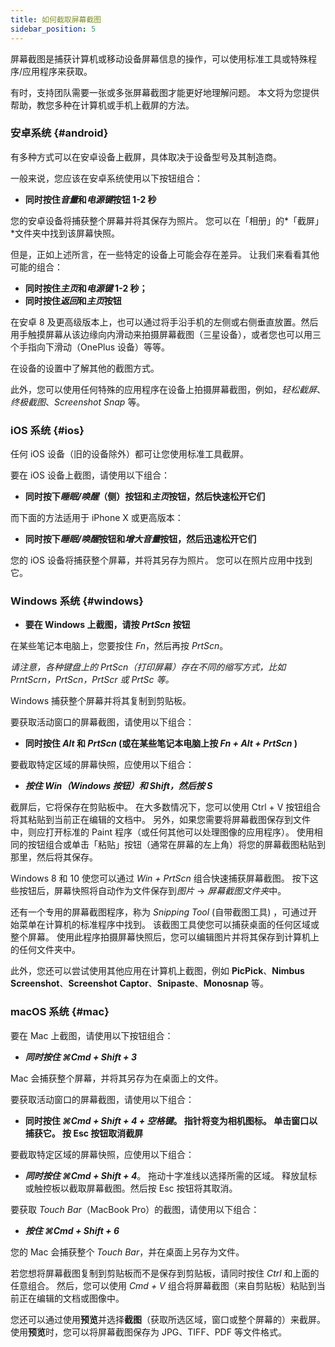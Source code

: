```yaml
---
title: 如何截取屏幕截图
sidebar_position: 5
---
```


屏幕截图是捕获计算机或移动设备屏幕信息的操作，可以使用标准工具或特殊程序/应用程序来获取。

有时，支持团队需要一张或多张屏幕截图才能更好地理解问题。 本文将为您提供帮助，教您多种在计算机或手机上截屏的方法。


### 安卓系统 {#android}

有多种方式可以在安卓设备上截屏，具体取决于设备型号及其制造商。

一般来说，您应该在安卓系统使用以下按钮组合：

+ **同时按住*音量*和*电源键*按钮 1-2 秒**

您的安卓设备将捕获整个屏幕并将其保存为照片。 您可以在「相册」的*「截屏」*文件夹中找到该屏幕快照。

但是，正如上述所言，在一些特定的设备上可能会存在差异。 让我们来看看其他可能的组合：

+ **同时按住*主页*和*电源键* 1-2 秒；**
+ **同时按住*返回*和*主页*按钮**

在安卓 8 及更高级版本上，也可以通过将手沿手机的左侧或右侧垂直放置。然后用手触摸屏幕从该边缘向内滑动来拍摄屏幕截图（三星设备），或者您也可以用三个手指向下滑动（OnePlus 设备）等等。

在设备的设置中了解其他的截图方式。

此外，您可以使用任何特殊的应用程序在设备上拍摄屏幕截图，例如，*轻松截屏*、*终极截图*、*Screenshot Snap* 等。


### iOS 系统 {#ios}

任何 iOS 设备（旧的设备除外）都可让您使用标准工具截屏。

要在 iOS 设备上截图，请使用以下组合：

+ **同时按下*睡眠/唤醒*（侧）按钮和*主页*按钮，然后快速松开它们**

而下面的方法适用于 iPhone X 或更高版本：

+ **同时按下*睡眠/唤醒*按钮和*增大音量*按钮，然后迅速松开它们**

您的 iOS 设备将捕获整个屏幕，并将其另存为照片。 您可以在照片应用中找到它。


### Windows 系统 {#windows}

+ **要在 Windows 上截图，请按 *PrtScn* 按钮**

在某些笔记本电脑上，您要按住 *Fn*，然后再按 *PrtScn*。

*请注意，各种键盘上的 PrtScn（打印屏幕）存在不同的缩写方式，比如 PrntScrn，PrtScn，PrtScr 或 PrtSc 等。*

Windows 捕获整个屏幕并将其复制到剪贴板。

要获取活动窗口的屏幕截图，请使用以下组合：

+ **同时按住 *Alt* 和 *PrtScn* (或在某些笔记本电脑上按 *Fn + Alt + PrtScn* )**

要截取特定区域的屏幕快照，应使用以下组合：

+ ***按住 *Win*（Windows 按钮）和 *Shift*，然后按 ***S******

截屏后，它将保存在剪贴板中。 在大多数情况下，您可以使用 Ctrl + V 按钮组合将其粘贴到当前正在编辑的文档中。 另外，如果您需要将屏幕截图保存到文件中，则应打开标准的 Paint 程序（或任何其他可以处理图像的应用程序）。 使用相同的按钮组合或单击「粘贴」按钮（通常在屏幕的左上角）将您的屏幕截图粘贴到那里，然后将其保存。

Windows 8 和 10 使您可以通过 *Win + PrtScn* 组合快速捕获屏幕截图。 按下这些按钮后，屏幕快照将自动作为文件保存到*图片* → *屏幕截图文件夹*中。

还有一个专用的屏幕截图程序，称为 *Snipping Tool* (自带截图工具) ，可通过开始菜单在计算机的标准程序中找到。 该截图工具使您可以捕获桌面的任何区域或整个屏幕。 使用此程序拍摄屏幕快照后，您可以编辑图片并将其保存到计算机上的任何文件夹中。

此外，您还可以尝试使用其他应用在计算机上截图，例如 **PicPick**、**Nimbus Screenshot**、**Screenshot Captor**、**Snipaste**、**Monosnap** 等。


### macOS 系统 {#mac}

要在 Mac 上截图，请使用以下按钮组合：

+ ***同时按住 ***⌘Cmd + Shift + 3******

Mac 会捕获整个屏幕，并将其另存为在桌面上的文件。

要获取活动窗口的屏幕截图，请使用以下组合：

+ **同时按住 *⌘Cmd + Shift + 4 + 空格键*。  指针将变为相机图标。 单击窗口以捕获它。 按 Esc 按钮取消截屏**

要截取特定区域的屏幕快照，应使用以下组合：

+ ***同时按住 ***⌘Cmd + Shift + 4******。 拖动十字准线以选择所需的区域。 释放鼠标或触控板以截取屏幕截图。然后按 Esc 按钮将其取消。

要获取 *Touch Bar*（MacBook Pro）的截图，请使用以下组合：

+ ***按住 ***⌘Cmd + Shift + 6******

您的 Mac 会捕获整个 *Touch Bar*，并在桌面上另存为文件。

若您想将屏幕截图复制到剪贴板而不是保存到剪贴板，请同时按住 *Ctrl* 和上面的任意组合。 然后，您可以使用 *Cmd + V* 组合将屏幕截图（来自剪贴板）粘贴到当前正在编辑的文档或图像中。

您还可以通过使用**预览**并选择**截图**（获取所选区域，窗口或整个屏幕的）来截屏。 使用**预览**时，您可以将屏幕截图保存为 JPG、TIFF、PDF 等文件格式。
